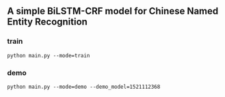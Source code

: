 ## A simple BiLSTM-CRF model for Chinese Named Entity Recognition

### train

`python main.py --mode=train `

### demo

`python main.py --mode=demo --demo_model=1521112368`
